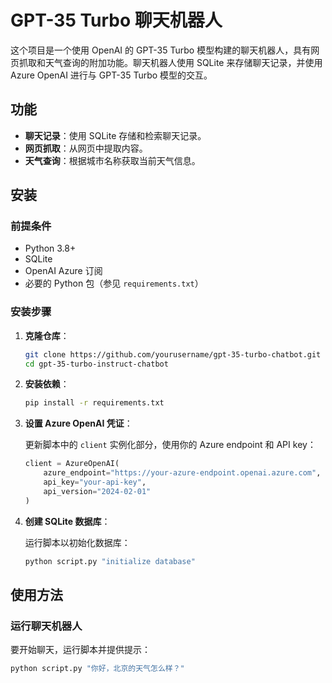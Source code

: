 # GPT-35 Turbo 聊天机器人

这个项目是一个使用 OpenAI 的 GPT-35 Turbo 模型构建的聊天机器人，具有网页抓取和天气查询的附加功能。聊天机器人使用 SQLite 来存储聊天记录，并使用 Azure OpenAI 进行与 GPT-35 Turbo 模型的交互。

## 功能

- **聊天记录**：使用 SQLite 存储和检索聊天记录。
- **网页抓取**：从网页中提取内容。
- **天气查询**：根据城市名称获取当前天气信息。

## 安装

### 前提条件

- Python 3.8+
- SQLite
- OpenAI Azure 订阅
- 必要的 Python 包（参见 `requirements.txt`）

### 安装步骤

1. **克隆仓库**：

    ```bash
    git clone https://github.com/yourusername/gpt-35-turbo-chatbot.git
    cd gpt-35-turbo-instruct-chatbot
    ```

2. **安装依赖**：

    ```bash
    pip install -r requirements.txt
    ```

3. **设置 Azure OpenAI 凭证**：

    更新脚本中的 `client` 实例化部分，使用你的 Azure endpoint 和 API key：

    ```python
    client = AzureOpenAI(
        azure_endpoint="https://your-azure-endpoint.openai.azure.com",
        api_key="your-api-key",
        api_version="2024-02-01"
    )
    ```

4. **创建 SQLite 数据库**：

    运行脚本以初始化数据库：

    ```bash
    python script.py "initialize database"
    ```

## 使用方法

### 运行聊天机器人

要开始聊天，运行脚本并提供提示：

```bash
python script.py "你好，北京的天气怎么样？"
